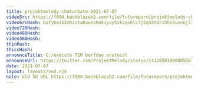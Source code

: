 ```yaml
---
title: projektmelody-chaturbate-2021-07-07
videoSrc: https://f000.backblazeb2.com/file/futureporn/projektmelody-chaturbate-2021-07-07.mp4
videoSrcHash: bafybeib2mhzvta6auos6okiyvy5skcqs6lc7j2q44tdrx5hn5uxnnj735u?filename=projektmelody-chaturbate-2021-07-07.mp4
video720Hash: 
video480Hash: 
video360Hash: 
thinHash: 
thiccHash: 
announceTitle: C:/execute T1M borfday protocol 
announceUrl: https://twitter.com/ProjektMelody/status/1412850109608566786
date: 2021-07-07
layout: layouts/vod.njk
note: old SD URL https://f000.backblazeb2.com/file/futureporn/projektmelody-chaturbate-2021-07-07.mp4
---
```

